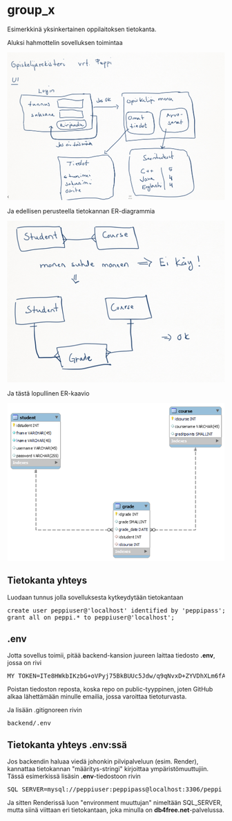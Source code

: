 # group_x

Esimerkkinä yksinkertainen oppilaitoksen tietokanta.

Aluksi hahmottelin sovelluksen toimintaa

<img src="ui_kuva.png">

Ja edellisen perusteella tietokannan ER-diagrammia

<img src="er_plan.png">

Ja tästä lopullinen ER-kaavio

<img src="final_er.png">

## Tietokanta yhteys

Luodaan tunnus jolla sovelluksesta kytkeydytään tietokantaan

<pre>
create user peppiuser@'localhost' identified by 'peppipass';
grant all on peppi.* to peppiuser@'localhost';
</pre>

## .env

Jotta sovellus toimii, pitää backend-kansion juureen laittaa tiedosto **.env**, jossa on rivi 
<pre>
MY_TOKEN=ITe8HWkbIKzbG+oVPyj75BkBUUc5Jdw/q9qNvxD+ZYVDhXLm6fAWg3EqGOmBuduIy2GkQbBpnr11mr13DKZBmQ==
</pre>

Poistan tiedoston reposta, koska repo on public-tyyppinen, joten GitHub alkaa lähettämään minulle emailia, jossa varoittaa tietoturvasta.

Ja lisään .gitignoreen rivin
<pre>
backend/.env
</pre>

## Tietokanta yhteys .env:ssä

Jos backendin haluaa viedä johonkin pilvipalveluun (esim. Render), kannattaa tietokannan "määritys-stringi" kirjoittaa ympäristömuuttujiin. 
Tässä esimerkissä lisäsin **.env**-tiedostoon rivin 
<pre>
SQL_SERVER=mysql://peppiuser:peppipass@localhost:3306/peppi
</pre>
Ja sitten Renderissä luon "environment muuttujan" nimeltään SQL_SERVER, mutta siinä viittaan eri tietokantaan, joka minulla on **db4free.net**-palvelussa.